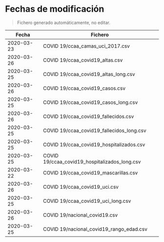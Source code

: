 # Fechas de modificación

> Fichero generado automáticamente, no editar.

| Fecha              | Fichero                  |
|--------------------|--------------------------|
| 2020-03-23  | COVID 19/ccaa_camas_uci_2017.csv |
| 2020-03-26  | COVID 19/ccaa_covid19_altas.csv |
| 2020-03-25  | COVID 19/ccaa_covid19_altas_long.csv |
| 2020-03-26  | COVID 19/ccaa_covid19_casos.csv |
| 2020-03-25  | COVID 19/ccaa_covid19_casos_long.csv |
| 2020-03-26  | COVID 19/ccaa_covid19_fallecidos.csv |
| 2020-03-25  | COVID 19/ccaa_covid19_fallecidos_long.csv |
| 2020-03-25  | COVID 19/ccaa_covid19_hospitalizados.csv |
| 2020-03-25  | COVID 19/ccaa_covid19_hospitalizados_long.csv |
| 2020-03-22  | COVID 19/ccaa_covid19_mascarillas.csv |
| 2020-03-26  | COVID 19/ccaa_covid19_uci.csv |
| 2020-03-25  | COVID 19/ccaa_covid19_uci_long.csv |
| 2020-03-26  | COVID 19/nacional_covid19.csv |
| 2020-03-25  | COVID 19/nacional_covid19_rango_edad.csv |
